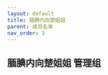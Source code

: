 ```yaml
---
layout: default
title: 腼腆内向楚姐姐
parent: 成员名单
nav_order: 3
---
```


## 腼腆内向楚姐姐 <a class="label label-green">管理组</a>
